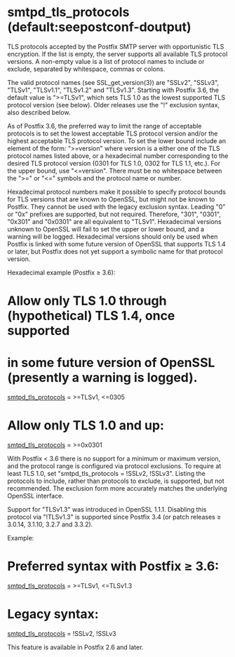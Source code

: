 # smtpd_tls_protocols (default:seepostconf-doutput) 

 TLS protocols accepted by the Postfix SMTP server with opportunistic
TLS encryption. If the list is empty, the server supports all available
TLS protocol versions.  A non-empty value is a list of protocol names to
include or exclude, separated by whitespace, commas or colons.  

 The valid protocol names (see SSL_get_version(3)) are "SSLv2",
"SSLv3", "TLSv1", "TLSv1.1", "TLSv1.2" and "TLSv1.3".  Starting with
Postfix 3.6, the default value is "&gt;=TLSv1", which sets TLS 1.0 as
the lowest supported TLS protocol version (see below).  Older releases
use the "!" exclusion syntax, also described below.  

 As of Postfix 3.6, the preferred way to limit the range of
acceptable protocols is to set the lowest acceptable TLS protocol
version and/or the highest acceptable TLS protocol version.  To set the
lower bound include an element of the form: "&gt;=version" where
version is a either one of the TLS protocol names listed above,
or a hexadecimal number corresponding to the desired TLS protocol
version (0301 for TLS 1.0, 0302 for TLS 1.1, etc.).  For the upper
bound, use "&lt;=version".  There must be no whitespace between
the "&gt;=" or "&lt;=" symbols and the protocol name or number. 

 Hexadecimal protocol numbers make it possible to specify protocol
bounds for TLS versions that are known to OpenSSL, but might not be
known to Postfix.  They cannot be used with the legacy exclusion syntax.
Leading "0" or "0x" prefixes are supported, but not required.
Therefore, "301", "0301", "0x301" and "0x0301" are all equivalent to
"TLSv1".  Hexadecimal versions unknown to OpenSSL will fail to set the
upper or lower bound, and a warning will be logged.  Hexadecimal
versions should only be used when Postfix is linked with some future
version of OpenSSL that supports TLS 1.4 or later, but Postfix does not
yet support a symbolic name for that protocol version. 

Hexadecimal example (Postfix &ge; 3.6):


# Allow only TLS 1.0 through (hypothetical) TLS 1.4, once supported
# in some future version of OpenSSL (presently a warning is logged).
<a href="postconf.5.html#smtpd_tls_protocols">smtpd_tls_protocols</a> = &gt;=TLSv1, &lt;=0305
# Allow only TLS 1.0 and up:
<a href="postconf.5.html#smtpd_tls_protocols">smtpd_tls_protocols</a> = &gt;=0x0301



 With Postfix &lt; 3.6 there is no support for a minimum or maximum
version, and the protocol range is configured via protocol exclusions.
To require at least TLS 1.0, set "smtpd_tls_protocols = !SSLv2, !SSLv3".
Listing the protocols to include, rather than protocols to exclude, is
supported, but not recommended.  The exclusion form more accurately
matches the underlying OpenSSL interface.  

 Support for "TLSv1.3" was introduced in OpenSSL 1.1.1.  Disabling
this protocol via "!TLSv1.3" is supported since Postfix 3.4 (or patch
releases &ge; 3.0.14, 3.1.10, 3.2.7 and 3.3.2).  

 Example: 

# Preferred syntax with Postfix &ge; 3.6:
<a href="postconf.5.html#smtpd_tls_protocols">smtpd_tls_protocols</a> = &gt;=TLSv1, &lt;=TLSv1.3
# Legacy syntax:
<a href="postconf.5.html#smtpd_tls_protocols">smtpd_tls_protocols</a> = !SSLv2, !SSLv3


 This feature is available in Postfix 2.6 and later. 


